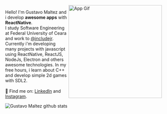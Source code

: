 
<img src="https://raw.githubusercontent.com/gustavomaltez/gustavomaltez/master/app.gif" width="300px" align="right" alt="App Gif">

Hello! I'm Gustavo Maltez and i develop <strong>awesome apps</strong> with <strong>ReactNative</strong>.<br>
I study Software Engineering at Federal University of Ceara and work to [@includejr](https://includejr.com.br/). Currently i'm developing many projects with javascript using ReactNative, ReactJS, NodeJs, Electron and others awesome technologies. In my free hours, i learn about C++ and develop simple 2d games with SDL2. <br/> <br/>
:pushpin: Find me on: [LinkedIn](https://linkedin.com/in/gusttavomaltez) and [Instagram](https://www.instagram.com/gusttavomaltez/).

<a href="https://github.com/gustavomaltez">
<img align="left" src="https://github-readme-stats.vercel.app/api?username=gustavomaltez&show_icons=true&line_height=24&count_private=true&include_all_commits=true&hide_title=true&bg_color=FEFEFE&icon_color=33BB44&title_color=33bb44" alt="Gustavo Maltez github stats"/>
</a>
